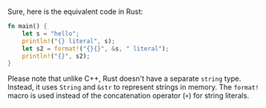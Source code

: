 Sure, here is the equivalent code in Rust:

```rust
fn main() {
    let s = "hello";
    println!("{} literal", s);
    let s2 = format!("{}{}", &s, " literal");
    println!("{}", s2);
}
```
Please note that unlike C++, Rust doesn't have a separate `string` type. Instead, it uses `String` and `&str` to represent strings in memory. The `format!` macro is used instead of the concatenation operator (`+`) for string literals.
